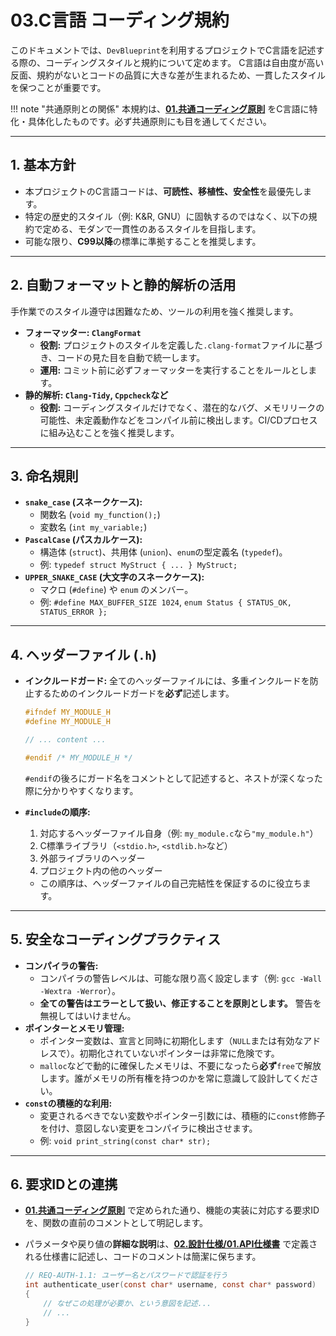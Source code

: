 # 03.C言語 コーディング規約

このドキュメントでは、`DevBlueprint`を利用するプロジェクトでC言語を記述する際の、コーディングスタイルと規約について定めます。
C言語は自由度が高い反面、規約がないとコードの品質に大きな差が生まれるため、一貫したスタイルを保つことが重要です。

!!! note "共通原則との関係"
    本規約は、**[01.共通コーディング原則](../../01_共通規則/01_共通コーディング原則.md)** をC言語に特化・具体化したものです。必ず共通原則にも目を通してください。

---

## 1. 基本方針

*   本プロジェクトのC言語コードは、**可読性、移植性、安全性**を最優先します。
*   特定の歴史的スタイル（例: K&R, GNU）に固執するのではなく、以下の規約で定める、モダンで一貫性のあるスタイルを目指します。
*   可能な限り、**C99以降**の標準に準拠することを推奨します。

---

## 2. 自動フォーマットと静的解析の活用

手作業でのスタイル遵守は困難なため、ツールの利用を強く推奨します。

*   **フォーマッター: `ClangFormat`**
    *   **役割:** プロジェクトのスタイルを定義した`.clang-format`ファイルに基づき、コードの見た目を自動で統一します。
    *   **運用:** コミット前に必ずフォーマッターを実行することをルールとします。
*   **静的解析: `Clang-Tidy`, `Cppcheck`など**
    *   **役割:** コーディングスタイルだけでなく、潜在的なバグ、メモリリークの可能性、未定義動作などをコンパイル前に検出します。CI/CDプロセスに組み込むことを強く推奨します。

---

## 3. 命名規則

*   **`snake_case` (スネークケース):**
    *   関数名 (`void my_function();`)
    *   変数名 (`int my_variable;`)
*   **`PascalCase` (パスカルケース):**
    *   構造体 (`struct`)、共用体 (`union`)、`enum`の型定義名 (`typedef`)。
    *   例: `typedef struct MyStruct { ... } MyStruct;`
*   **`UPPER_SNAKE_CASE` (大文字のスネークケース):**
    *   マクロ (`#define`) や `enum` のメンバー。
    *   例: `#define MAX_BUFFER_SIZE 1024`, `enum Status { STATUS_OK, STATUS_ERROR };`

---

## 4. ヘッダーファイル (`.h`)

*   **インクルードガード:** 全てのヘッダーファイルには、多重インクルードを防止するためのインクルードガードを**必ず**記述します。
    ```c
    #ifndef MY_MODULE_H
    #define MY_MODULE_H

    // ... content ...

    #endif /* MY_MODULE_H */
    ```
    `#endif`の後ろにガード名をコメントとして記述すると、ネストが深くなった際に分かりやすくなります。

*   **`#include`の順序:**
    1.  対応するヘッダーファイル自身（例: `my_module.c`なら`"my_module.h"`）
    2.  C標準ライブラリ（`<stdio.h>`, `<stdlib.h>`など）
    3.  外部ライブラリのヘッダー
    4.  プロジェクト内の他のヘッダー
    *   この順序は、ヘッダーファイルの自己完結性を保証するのに役立ちます。

---

## 5. 安全なコーディングプラクティス

*   **コンパイラの警告:**
    *   コンパイラの警告レベルは、可能な限り高く設定します（例: `gcc -Wall -Wextra -Werror`）。
    *   **全ての警告はエラーとして扱い、修正することを原則とします。** 警告を無視してはいけません。
*   **ポインターとメモリ管理:**
    *   ポインター変数は、宣言と同時に初期化します（`NULL`または有効なアドレスで）。初期化されていないポインターは非常に危険です。
    *   `malloc`などで動的に確保したメモリは、不要になったら**必ず**`free`で解放します。誰がメモリの所有権を持つのかを常に意識して設計してください。
*   **`const`の積極的な利用:**
    *   変更されるべきでない変数やポインター引数には、積極的に`const`修飾子を付け、意図しない変更をコンパイラに検出させます。
    *   例: `void print_string(const char* str);`

---

## 6. 要求IDとの連携

*   **[01.共通コーディング原則](../../01_共通規則/01_共通コーディング原則.md)** で定められた通り、機能の実装に対応する要求IDを、関数の直前のコメントとして明記します。
*   パラメータや戻り値の**詳細な説明**は、**[02.設計仕様/01.API仕様書](../../../../02_設計仕様/01_API仕様書/README.md)** で定義される仕様書に記述し、コードのコメントは簡潔に保ちます。

    ```c
    // REQ-AUTH-1.1: ユーザー名とパスワードで認証を行う
    int authenticate_user(const char* username, const char* password)
    {
        // なぜこの処理が必要か、という意図を記述...
        // ...
    }
    ```
